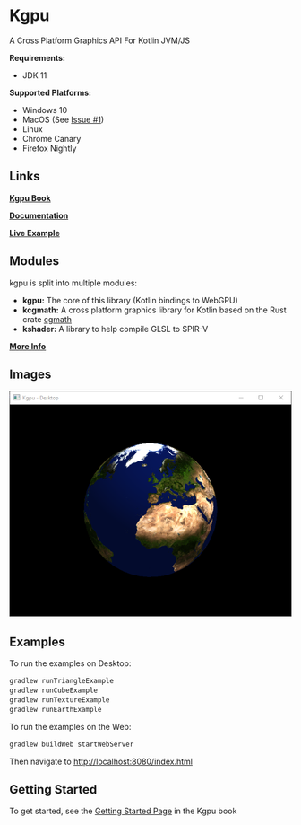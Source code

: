# Kgpu

A Cross Platform Graphics API For Kotlin JVM/JS

 __Requirements:__

- JDK 11

 __Supported Platforms:__

- Windows 10
- MacOS (See [Issue #1](https://github.com/kgpu/kgpu/issues/1))
- Linux
- Chrome Canary
- Firefox Nightly

## Links

[__Kgpu Book__](https://kgpu.github.io/kgpu)

[__Documentation__](https://kgpu.github.io/kgpu/dokka/-modules.html)

[__Live Example__](https://kgpu.github.io/kgpu/examples/index.html)

## Modules

kgpu is split into multiple modules:

- __kgpu:__ The core of this library (Kotlin bindings to WebGPU)
- __kcgmath:__  A cross platform graphics library for Kotlin based
on the Rust crate [cgmath](https://crates.io/crates/cgmath)
- __kshader:__ A library to help compile GLSL to SPIR-V

[__More Info__](https://kgpu.github.io/kgpu/modules.html)

## Images

![Earth Example](docs/src/images/earth.png)

## Examples

To run the examples on Desktop:

```bash
gradlew runTriangleExample
gradlew runCubeExample
gradlew runTextureExample
gradlew runEarthExample
```

To run the examples on the Web:

```bash
gradlew buildWeb startWebServer
```

Then navigate to [http://localhost:8080/index.html](http://localhost:8080/index.html)

## Getting Started
To get started, see the [Getting Started Page](https://kgpu.github.io/kgpu/getting_started.html)
in the Kgpu book

